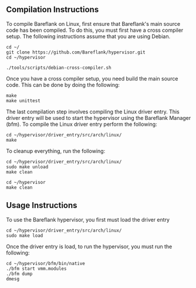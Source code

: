 ## Compilation Instructions

To compile Bareflank on Linux, first ensure that Bareflank's main source code
has been compiled. To do this, you must first have a cross compiler setup.
The following instructions assume that you are using Debian.

```
cd ~/
git clone https://github.com/Bareflank/hypervisor.git
cd ~/hypervisor

./tools/scripts/debian-cross-compiler.sh
```

Once you have a cross compiler setup, you need build the main source code. This
can be done by doing the following:

```
make
make unittest
```

The last compilation step involves compiling the Linux driver entry. This
driver entry will be used to start the hypervisor using the Bareflank Manager
(bfm). To compile the Linux driver entry perform the following:

```
cd ~/hypervisor/driver_entry/src/arch/linux/
make
```

To cleanup everything, run the following:

```
cd ~/hypervisor/driver_entry/src/arch/linux/
sudo make unload
make clean

cd ~/hypervisor
make clean
```

## Usage Instructions

To use the Bareflank hypervisor, you first must load the driver entry

```
cd ~/hypervisor/driver_entry/src/arch/linux/
sudo make load
```

Once the driver entry is load, to run the hypervisor, you must run the
following:

```
cd ~/hypervisor/bfm/bin/native
./bfm start vmm.modules
./bfm dump
dmesg
```
